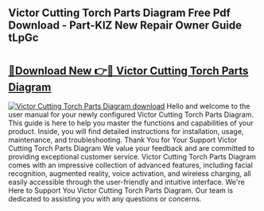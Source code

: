 ## Victor Cutting Torch Parts Diagram Free Pdf Download - Part-KlZ New Repair Owner Guide tLpGc

# <h2><a href="http://dfmzdj.blite.top/?on=Victor+Cutting+Torch+Parts+Diagram">🔗Download New 👉🔴 Victor Cutting Torch Parts Diagram</a></h2>

[![Victor Cutting Torch Parts Diagram download](https://i.imgur.com/lujVjoI.png)](http://dfmzdj.blite.top/?on=Victor+Cutting+Torch+Parts+Diagram)
Hello and welcome to the user manual for your newly configured Victor Cutting Torch Parts Diagram. This guide is here to help you master the functions and capabilities of your product. Inside, you will find detailed instructions for installation, usage, maintenance, and troubleshooting. Thank You for Your Support Victor Cutting Torch Parts Diagram We value your feedback and are committed to providing exceptional customer service. Victor Cutting Torch Parts Diagram comes with an impressive collection of advanced features, including facial recognition, augmented reality, voice activation, and wireless charging, all easily accessible through the user-friendly and intuitive interface. We're Here to Support You Victor Cutting Torch Parts Diagram. Our team is dedicated to assisting you with any questions or concerns.
